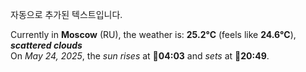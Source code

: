 
자동으로 추가된 텍스트입니다.

<!--START_SECTION:weather:moscow-->
Currently in **Moscow** (RU), the weather is: **25.2°C** (feels like **24.6°C**), ***scattered clouds***<br/>
On *May 24, 2025*, the *sun rises* at 🌅**04:03** and *sets* at 🌇**20:49**.
<!--END_SECTION:weather-->
